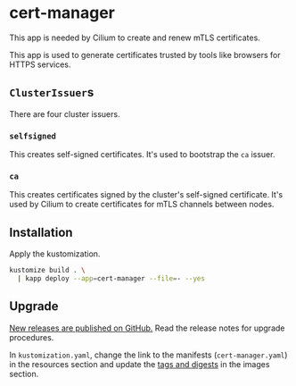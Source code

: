 # cert-manager

This app is needed by Cilium to create and renew mTLS certificates.

This app is used to generate certificates trusted by tools like browsers for HTTPS services.

## `ClusterIssuer`s

There are four cluster issuers.

### `selfsigned`

This creates self-signed certificates.
It's used to bootstrap the `ca` issuer.

### `ca`

This creates certificates signed by the cluster's self-signed certificate.
It's used by Cilium to create certificates for mTLS channels between nodes.

## Installation

Apply the kustomization.

```sh
kustomize build . \
  | kapp deploy --app=cert-manager --file=- --yes
```

## Upgrade

[New releases are published on GitHub.](https://github.com/cert-manager/cert-manager/releases)
Read the release notes for upgrade procedures.

In `kustomization.yaml`, change the link to the manifests (`cert-manager.yaml`) in the resources section
and update the [tags and digests](https://quay.io/repository/jetstack/cert-manager-controller?tab=tags) in the images section.
